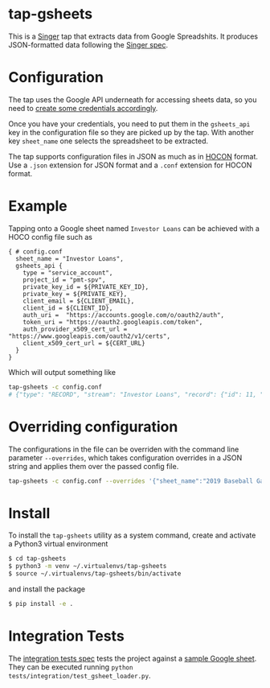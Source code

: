 # tap-gsheets
This is a [Singer](https://singer.io) tap that extracts data from Google Spreadshits. It produces JSON-formatted data following the [Singer
spec](https://github.com/singer-io/getting-started/blob/master/SPEC.md).

# Configuration
The tap uses the Google API underneath for accessing sheets data, so you need to
[create some credentials accordingly](https://towardsdatascience.com/accessing-google-spreadsheet-data-using-python-90a5bc214fd2).

Once you have your credentials, you need to put them in the `gsheets_api` key in the configuration file so they are picked up by the tap. With another key `sheet_name` one selects the spreadsheet to be extracted.

The tap supports configuration files in JSON as much as in [HOCON](https://github.com/chimpler/pyhocon) format. Use a `.json` extension for JSON format and a `.conf` extension for HOCON format.

# Example
Tapping onto a Google sheet named `Investor Loans` can be achieved with a HOCO config file such as
```hocon
{ # config.conf
  sheet_name = "Investor Loans",
  gsheets_api {
    type = "service_account",
    project_id = "pmt-spv",
    private_key_id = ${PRIVATE_KEY_ID},
    private_key = ${PRIVATE_KEY},
    client_email = ${CLIENT_EMAIL},
    client_id = ${CLIENT_ID},
    auth_uri =  "https://accounts.google.com/o/oauth2/auth",
    token_uri = "https://oauth2.googleapis.com/token",
    auth_provider_x509_cert_url = "https://www.googleapis.com/oauth2/v1/certs",
    client_x509_cert_url = ${CERT_URL}
  }
}
```
Which will output something like
```bash
tap-gsheets -c config.conf
# {"type": "RECORD", "stream": "Investor Loans", "record": {"id": 11, "start_date": "2018-08-22", "end_date": "2020-04-17", "investor": "Banking Corp", "amount": 20000000, "interest_rate": 0.20, "add_to_capital": "FALSE", "user_id": "some_user", "created_at": "2018-08-22 11:00:40", "updated_at": "2018-08-22 11:00:40"}}
```

# Overriding configuration
The configurations in the file can be overriden with the command line parameter `--overrides`,
which takes configuration overrides in a JSON string and applies them over the passed
config file.
```bash
tap-gsheets -c config.conf --overrides '{"sheet_name":"2019 Baseball Games"}'
```

# Install
To install the `tap-gsheets` utility as a system command, create and activate a
Python3 virtual environment
```bash
$ cd tap-gsheets
$ python3 -m venv ~/.virtualenvs/tap-gsheets
$ source ~/.virtualenvs/tap-gsheets/bin/activate
```
and install the package
```bash
$ pip install -e .
```

# Integration Tests
The [integration tests spec](tests/integration/test_gsheet_loader.py) tests the project against a [sample Google sheet](https://docs.google.com/a/pagantis.com/spreadsheets/d/e/2PACX-1vRcyNFmNV4EXv_J7CyiIWjQOirwrZCXKQ5DKDMfr-lxV2iqgHMWdX14EKFXyS_tZZ4Xyn9jlpmZagzY/pubhtml).
They can be executed running `python tests/integration/test_gsheet_loader.py`.

